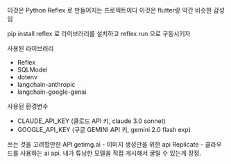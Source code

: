 이것은 Python Reflex 로 만들어지는 프로젝트이다
이것은 flutter랑 약간 비슷한 감성임

pip install reflex 로 라이브러리를 설치하고
reflex run 으로 구동시키자

사용된 라이브러리
- Reflex
- SQLModel
- dotenv
- langchain-anthropic
- langchain-google-genai

사용된 환경변수
- CLAUDE_API_KEY (클로드 API 키, claude 3.0 sonnet)
- GOOGLE_API_KEY (구글 GEMINI API 키, gemini 2.0 flash exp)

쓰는 것을 고려할만한 API
getimg.ai - 이미지 생성만을 위한 api
Replicate - 클라우드를 사용하는 ai api. 내가 튜닝한 모델을 직접 게시해서 굴릴 수 있는게 장점.